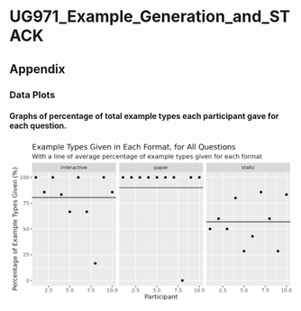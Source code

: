 # UG971_Example_Generation_and_STACK
## Appendix
### Data Plots
#### Graphs of percentage of total example types each participant gave for each question.


![Example_Types_Plot](Plots/example_types_plot.png)

